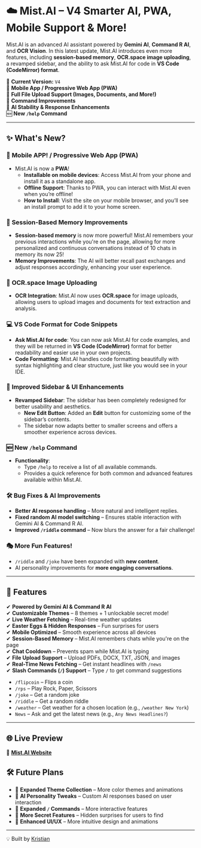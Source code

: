 # ☁️ Mist.AI – V4 Smarter AI, PWA, Mobile Support & More!

Mist.AI is an advanced AI assistant powered by **Gemini AI**, **Command R AI**, and **OCR Vision**. In this latest update, Mist.AI introduces even more features, including **session-based memory**, **OCR.space image uploading**, a revamped sidebar, and the ability to ask Mist.AI for code in **VS Code (CodeMirror) format**.

🚀 **Current Version:** `V4`  
📱 **Mobile App / Progressive Web App (PWA)**  
📂 **Full File Upload Support (Images, Documents, and More!)**  
🔧 **Command Improvements**  
🧠 **AI Stability & Response Enhancements**  
🆕 **New `/help` Command**  

---

## ✨ What's New?

### 📱 **Mobile APP! / Progressive Web App (PWA)**  
- Mist.AI is now a **PWA**!  
  - **Installable on mobile devices**: Access Mist.AI from your phone and install it as a standalone app.  
  - **Offline Support**: Thanks to PWA, you can interact with Mist.AI even when you’re offline!  
  - **How to Install**: Visit the site on your mobile browser, and you’ll see an install prompt to add it to your home screen.

### 🧠 **Session-Based Memory Improvements**  
- **Session-based memory** is now more powerful! Mist.AI remembers your previous interactions while you're on the page, allowing for more personalized and continuous conversations instead of 10 chats in memory its now 25!
- **Memory Improvements**: The AI will better recall past exchanges and adjust responses accordingly, enhancing your user experience.

### 🔧 **OCR.space Image Uploading**  
- **OCR Integration**: Mist.AI now uses **OCR.space** for image uploads, allowing users to upload images and documents for text extraction and analysis. 

### 💻 **VS Code Format for Code Snippets**  
- **Ask Mist.AI for code**: You can now ask Mist.AI for code examples, and they will be returned in **VS Code (CodeMirror)** format for better readability and easier use in your own projects.  
- **Code Formatting**: Mist.AI handles code formatting beautifully with syntax highlighting and clear structure, just like you would see in your IDE.

### 🔧 **Improved Sidebar & UI Enhancements**  
- **Revamped Sidebar**: The sidebar has been completely redesigned for better usability and aesthetics.  
  - **New Edit Button**: Added an **Edit** button for customizing some of the sidebar’s contents.  
  - The sidebar now adapts better to smaller screens and offers a smoother experience across devices.

### 🆕 **New `/help` Command**  
- **Functionality**:  
  - Type `/help` to receive a list of all available commands.  
  - Provides a quick reference for both common and advanced features available within Mist.AI.

### 🛠 **Bug Fixes & AI Improvements**  
- **Better AI response handling** – More natural and intelligent replies.  
- **Fixed random AI model switching** – Ensures stable interaction with Gemini AI & Command R AI.  
- **Improved `/riddle` command** – Now blurs the answer for a fair challenge!

### 🎭 **More Fun Features!**  
- `/riddle` and `/joke` have been expanded with **new content**.  
- AI personality improvements for **more engaging conversations**.

---

## 📌 Features  
✔ **Powered by Gemini AI & Command R AI**  
✔ **Customizable Themes** – 8 themes + 1 unlockable secret mode!  
✔ **Live Weather Fetching** – Real-time weather updates  
✔ **Easter Eggs & Hidden Responses** – Fun surprises for users  
✔ **Mobile Optimized** – Smooth experience across all devices  
✔ **Session-Based Memory** – Mist.AI remembers chats while you're on the page  
✔ **Chat Cooldown** – Prevents spam while Mist.AI is typing  
✔ **File Upload Support** – Upload PDFs, DOCX, TXT, JSON, and images  
✔ **Real-Time News Fetching** – Get instant headlines with `/news`  
✔ **Slash Commands (`/`) Support** – Type `/` to get command suggestions  
   - `/flipcoin` – Flips a coin  
   - `/rps` – Play Rock, Paper, Scissors  
   - `/joke` – Get a random joke  
   - `/riddle` – Get a random riddle  
   - `/weather` – Get weather for a chosen location (e.g., `/weather New York`)  
   - `News` – Ask and get the latest news (e.g., `Any News Headlines?`)  

---

## 🌐 Live Preview  
🔗 **[Mist.AI Website](https://mistai.netlify.app)**  

## 🛠️ Future Plans  
- 🔹 **Expanded Theme Collection** – More color themes and animations  
- 🔹 **AI Personality Tweaks** – Custom AI responses based on user interaction  
- 🔹 **Expanded `/` Commands** – More interactive features  
- 🔹 **More Secret Features** – Hidden surprises for users to find  
- 🔹 **Enhanced UI/UX** – More intuitive design and animations  

---

💡 Built by [Kristian](https://builtbykristian.netlify.app)
